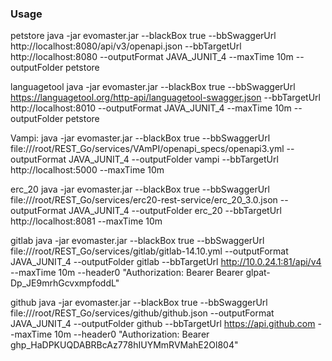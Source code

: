 ### Usage
petstore
java -jar evomaster.jar --blackBox true --bbSwaggerUrl  http://localhost:8080/api/v3/openapi.json --bbTargetUrl http://localhost:8080 --outputFormat JAVA_JUNIT_4 --maxTime 10m --outputFolder  petstore

languagetool
java -jar evomaster.jar --blackBox true --bbSwaggerUrl  https://languagetool.org/http-api/languagetool-swagger.json --bbTargetUrl http://localhost:8010 --outputFormat JAVA_JUNIT_4 --maxTime 10m --outputFolder  petstore

Vampi:
java -jar evomaster.jar --blackBox true --bbSwaggerUrl file:///root/REST_Go/services/VAmPI/openapi_specs/openapi3.yml --outputFormat JAVA_JUNIT_4 --outputFolder vampi --bbTargetUrl http://localhost:5000 --maxTime 10m

erc_20
java -jar evomaster.jar --blackBox true --bbSwaggerUrl file:///root/REST_Go/services/erc20-rest-service/erc_20_3.0.json --outputFormat JAVA_JUNIT_4 --outputFolder erc_20 --bbTargetUrl http://localhost:8081 --maxTime 10m

gitlab
java -jar evomaster.jar --blackBox true --bbSwaggerUrl file:///root/REST_Go/services/gitlab/gitlab-14.10.yml  --outputFormat JAVA_JUNIT_4 --outputFolder gitlab --bbTargetUrl http://10.0.24.1:81/api/v4 --maxTime 10m --header0 "Authorization: Bearer Bearer glpat-Dp_JE9mrhGcvxmpfoddL"

github
java -jar evomaster.jar --blackBox true --bbSwaggerUrl file:///root/REST_Go/services/github/github.json --outputFormat JAVA_JUNIT_4 --outputFolder github --bbTargetUrl https://api.github.com --maxTime 10m --header0 "Authorization: Bearer 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"